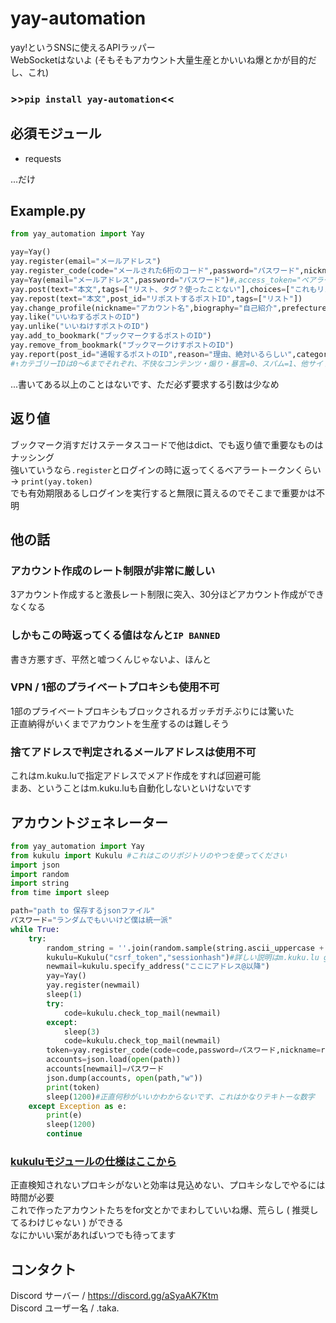 # yay-automation
yay!というSNSに使えるAPIラッパー  
WebSocketはないよ (そもそもアカウント大量生産とかいいね爆とかが目的だし、これ)
### >>```pip install yay-automation```<<
## 必須モジュール  
- requests
  
...だけ
## Example.py
```py
from yay_automation import Yay

yay=Yay()
yay.register(email="メールアドレス")
yay.register_code(code="メールされた6桁のコード",password="パスワード",nickname="アカウント名",biography="自己紹介",birth_date="2000-05-02",gender=-1,prefecture="都道府県",referral_code="招待コード？")
yay=Yay(email="メールアドレス",password="パスワード")#,access_token="ベアラートークン",proxy="dict")#これがログイン、トークンをつけるとログインをスキップする
yay.post(text="本文",tags=["リスト、タグ？使ったことない"],choices=["これもリスト","5個まで","選択肢を","設定","できる"],font_size="0",color="0",post_id="返信先のポストID")#本文しか書かなくていい
yay.repost(text="本文",post_id="リポストするポストID",tags=["リスト"])
yay.change_profile(nickname="アカウント名",biography="自己紹介",prefecture="都道府県")
yay.like("いいねするポストのID")
yay.unlike("いいねけすポストのID")
yay.add_to_bookmark("ブックマークするポストのID")
yay.remove_from_bookmark("ブックマークけすポストのID")
yay.report(post_id="通報するポストのID",reason="理由、絶対いるらしい",category_id=0,opponent_id="通報するポスト主のユーザーID")
#↑カテゴリーIDは0～6までそれぞれ、不快なコンテンツ・煽り・暴言=0、スパム=1、他サイトへ誘導・ID交換=2、仕事・勧誘などの業者=3、出会い厨=4、なりすまし・権利侵害=5、その他=6
```  
...書いてある以上のことはないです、ただ必ず要求する引数は少なめ  
## 返り値
ブックマーク消すだけステータスコードで他はdict、でも返り値で重要なものはナッシング  
強いていうなら```.register```とログインの時に返ってくるベアラートークンくらい -> ```print(yay.token)```  
でも有効期限あるしログインを実行すると無限に貰えるのでそこまで重要かは不明
## 他の話
### アカウント作成のレート制限が非常に厳しい
3アカウント作成すると激長レート制限に突入、30分ほどアカウント作成ができなくなる  
### しかもこの時返ってくる値はなんと```IP BANNED```  
書き方悪すぎ、平然と嘘つくんじゃないよ、ほんと  
### VPN / 1部のプライベートプロキシも使用不可
1部のプライベートプロキシもブロックされるガッチガチぶりには驚いた  
正直納得がいくまでアカウントを生産するのは難しそう
### 捨てアドレスで判定されるメールアドレスは使用不可
これはm.kuku.luで指定アドレスでメアド作成をすれば回避可能  
まあ、ということはm.kuku.luも自動化しないといけないです
## アカウントジェネレーター
```py
from yay_automation import Yay
from kukulu import Kukulu #これはこのリポジトリのやつを使ってください
import json
import random
import string
from time import sleep

path="path to 保存するjsonファイル"
パスワード="ランダムでもいいけど僕は統一派"
while True:
    try:
        random_string = ''.join(random.sample(string.ascii_uppercase + string.ascii_lowercase + string.digits, 10))
        kukulu=Kukulu("csrf_token","sessionhash")#詳しい説明はm.kuku.lu generatorをみてください
        newmail=kukulu.specify_address("ここにアドレス@以降")
        yay=Yay()
        yay.register(newmail)
        sleep(1)
        try:
            code=kukulu.check_top_mail(newmail)
        except:
            sleep(3)
            code=kukulu.check_top_mail(newmail)
        token=yay.register_code(code=code,password=パスワード,nickname=random_string,biography="テストgen")
        accounts=json.load(open(path))
        accounts[newmail]=パスワード
        json.dump(accounts, open(path,"w"))
        print(token)
        sleep(1200)#正直何秒がいいかわからないです、これはかなりテキトーな数字
    except Exception as e:
        print(e)
        sleep(1200)
        continue
```
### [kukuluモジュールの仕様はここから](https://coming.soon)
正直検知されないプロキシがないと効率は見込めない、プロキシなしでやるには時間が必要  
これで作ったアカウントたちをfor文とかでまわしていいね爆、荒らし ( 推奨してるわけじゃない ) ができる  
なにかいい案があればいつでも待ってます  
## コンタクト  
Discord サーバー / https://discord.gg/aSyaAK7Ktm  
Discord ユーザー名 / .taka.  
